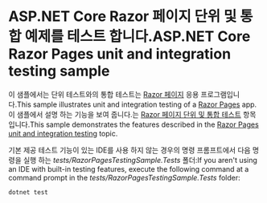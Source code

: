 # <a name="aspnet-core-razor-pages-unit-and-integration-testing-sample"></a><span data-ttu-id="cb0e5-101">ASP.NET Core Razor 페이지 단위 및 통합 예제를 테스트 합니다.</span><span class="sxs-lookup"><span data-stu-id="cb0e5-101">ASP.NET Core Razor Pages unit and integration testing sample</span></span>

<span data-ttu-id="cb0e5-102">이 샘플에서는 단위 테스트와의 통합 테스트는 [Razor 페이지](https://docs.microsoft.com/aspnet/core/mvc/razor-pages) 응용 프로그램입니다.</span><span class="sxs-lookup"><span data-stu-id="cb0e5-102">This sample illustrates unit and integration testing of a [Razor Pages](https://docs.microsoft.com/aspnet/core/mvc/razor-pages) app.</span></span> <span data-ttu-id="cb0e5-103">이 샘플에서 설명 하는 기능을 보여 줍니다.는 [Razor 페이지 단위 및 통합 테스트](https://docs.microsoft.com/aspnet/core/testing/razor-pages-testing) 항목입니다.</span><span class="sxs-lookup"><span data-stu-id="cb0e5-103">This sample demonstrates the features described in the [Razor Pages unit and integration testing](https://docs.microsoft.com/aspnet/core/testing/razor-pages-testing) topic.</span></span>

<span data-ttu-id="cb0e5-104">기본 제공 테스트 기능이 있는 IDE를 사용 하지 않는 경우의 명령 프롬프트에서 다음 명령을 실행 하는 *tests/RazorPagesTestingSample.Tests* 폴더:</span><span class="sxs-lookup"><span data-stu-id="cb0e5-104">If you aren't using an IDE with built-in testing features, execute the following command at a command prompt in the *tests/RazorPagesTestingSample.Tests* folder:</span></span>

```console
dotnet test
```
